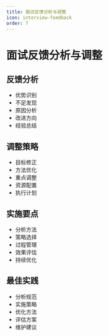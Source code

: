 ```yaml
---
title: 面试反馈分析与调整
icon: interview-feedback
order: 7
---
```


# 面试反馈分析与调整

## 反馈分析
- 优势识别
- 不足发现
- 原因分析
- 改进方向
- 经验总结

## 调整策略
- 目标修正
- 方法优化
- 重点调整
- 资源配置
- 执行计划

## 实施要点
- 分析方法
- 策略选择
- 过程管理
- 效果评估
- 持续优化

## 最佳实践
- 分析规范
- 实施策略
- 优化方法
- 评估方案
- 维护建议
